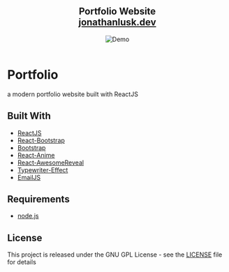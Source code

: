 <h2 align='center'>
    Portfolio Website<br/>
    <a href='https://jonathanlusk.dev/' target='_blank'>jonathanlusk.dev</a>
</h2>
<div align='center'>
    <img alt='Demo' src='https://i.imgur.com/Iby0rMW.png' />
</div>

<br/>

# Portfolio
a modern portfolio website built with ReactJS

## Built With
- [ReactJS](https://reactjs.org/)
- [React-Bootstrap](https://react-bootstrap.github.io/)
- [Bootstrap](https://getbootstrap.com/)
- [React-Anime](https://github.com/jmdisuanco/jm-react-anime#readme)
- [React-AwesomeReveal](https://react-awesome-reveal.morello.dev/)
- [Typewriter-Effect](https://github.com/tameemsafi/typewriterjs#readme)
- [EmailJS](https://www.emailjs.com/)

## Requirements
* [node.js](https://nodejs.org/)

## License
This project is released under the GNU GPL License - see the [LICENSE](LICENSE) file for details